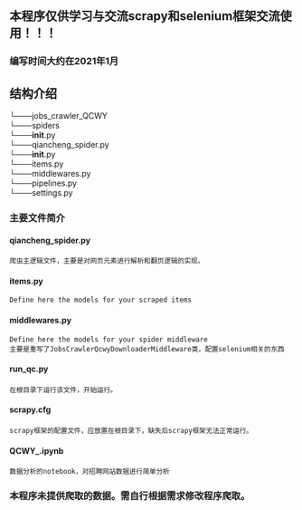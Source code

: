 ## 本程序仅供学习与交流scrapy和selenium框架交流使用！！！
### 编写时间大约在2021年1月 
## 结构介绍
└───jobs_crawler_QCWY  
    └───spiders  
        └───__init__.py  
        └───qiancheng_spider.py  
    └───__init__.py  
    └───items.py  
    └───middlewares.py  
    └───pipelines.py  
    └───settings.py  
### 主要文件简介
#### qiancheng_spider.py  
    爬虫主逻辑文件，主要是对网页元素进行解析和翻页逻辑的实现。  
#### items.py  
    Define here the models for your scraped items
#### middlewares.py
    Define here the models for your spider middleware  
    主要是重写了JobsCrawlerQcwyDownloaderMiddleware类，配置selenium相关的东西
#### run_qc.py
    在根目录下运行该文件，开始运行。
#### scrapy.cfg
    scrapy框架的配置文件，应放置在根目录下，缺失后scrapy框架无法正常运行。
#### QCWY_.ipynb
    数据分析的notebook，对招聘网站数据进行简单分析

### 本程序未提供爬取的数据。需自行根据需求修改程序爬取。

